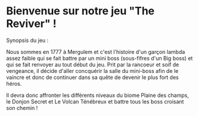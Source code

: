 # Bienvenue sur notre jeu "The Reviver" !

Synopsis du jeu : 

Nous sommes en 1777 à Mergulem et c'est l'histoire d'un garçon lambda assez faible qui se fait battre par un mini boss (sous-fifres d'un Big boss) et qui se fait renvoyer au tout début du jeu.
Prit par la rancoeur et soif de vengeance, il décide d'aller concquérir la salle du mini-boss afin de le vaincre et donc de continuer dans sa quête de devenir le plus fort des héros.

Il devra donc affronter les différents niveaux du biome Plaine des champs, le Donjon Secret et Le Volcan Ténébreux et battre tous les boss croisant son chemin !

